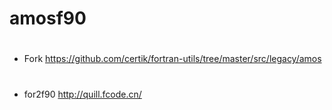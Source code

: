 # amosf90

# 
- Fork https://github.com/certik/fortran-utils/tree/master/src/legacy/amos

# 
- for2f90 http://quill.fcode.cn/
